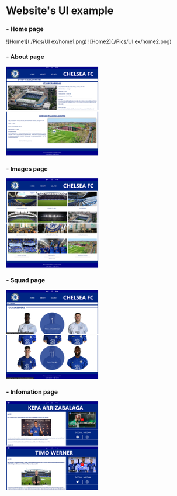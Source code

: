 # Website's UI example

<h3>- Home page</h3>
<!-- <img src="./Pics/UI ex/home1.png" width=50% alt="home1" align=left> -->
<!-- <img src="./Pics/UI ex/home3.png" width=50% alt="home2" align=right>  -->
![Home1](./Pics/UI ex/home1.png) ![Home2](./Pics/UI ex/home2.png)
<h3>- About page</h3>
<img src="./Pics/UI ex/about1.png" width=50% alt="about1">
<img src="./Pics/UI ex/about2.png" width=50% alt="about2">

<h3>- Images page</h3>
<img src="./Pics/UI ex/image1.png" width=50% alt="image1">
<img src="./Pics/UI ex/image2.png" width=50% alt="image2">

<h3>- Squad page</h3>
<img src="./Pics/UI ex/squad1.png" width=50% alt="squad1">
<img src="./Pics/UI ex/squad2.png" width=50% alt="squad2">

<h3>- Infomation page</h3>
<img src="./Pics/UI ex/info1.png" width=50% alt="info1">
<img src="./Pics/UI ex/info2.png" width=50% alt="info2">

